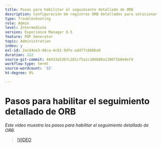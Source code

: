 ```yaml
---
title: Pasos para habilitar el seguimiento detallado de ORB
description: Configuración de registros ORB detallados para solucionar problemas de PDF Generator
type: Troubleshooting
role: Admin
level: Intermediate
version: Experience Manager 6.5
feature: PDF Generator
topic: Administration
index: y
exl-id: 2ac84ee3-48ca-4c01-9dfe-add77c666ba9
duration: 112
source-git-commit: 48433a5367c281cf5a1c106b08a1306f1b0e8ef4
workflow-type: tm+mt
source-wordcount: '32'
ht-degree: 0%

---
```


# Pasos para habilitar el seguimiento detallado de ORB

*Este vídeo muestra los pasos para habilitar el seguimiento detallado de ORB.*

>[!VIDEO](https://video.tv.adobe.com/v/335526?quality=12&learn=on)
